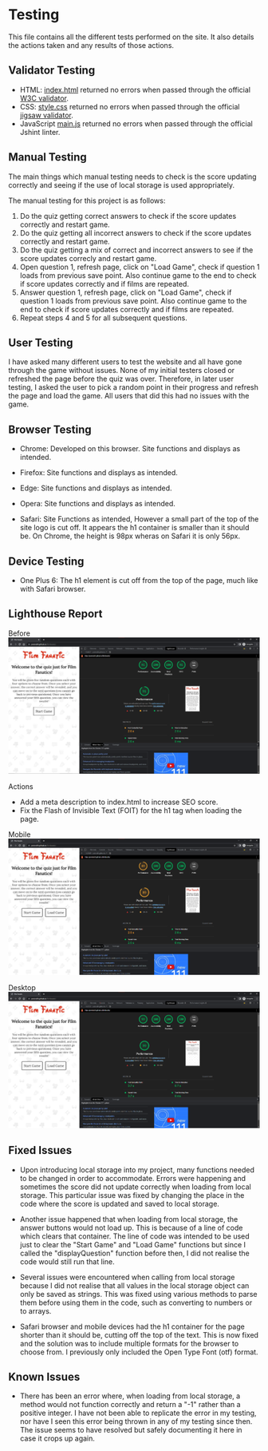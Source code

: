 # Testing

This file contains all the different tests performed on the site. It also details the actions taken and any results of those actions.

## Validator Testing

- HTML: [index.html](./index.html) returned no errors when passed through the official [W3C validator](https://validator.w3.org/nu/?doc=https%3A%2F%2Fpvieira04.github.io%2Ffilmfanatic%2F).
- CSS: [style.css](./assets/css/style.css) returned no errors when passed through the official [jigsaw validator](https://jigsaw.w3.org/css-validator/validator?uri=https%3A%2F%2Fpvieira04.github.io%2Ffilmfanatic).
- JavaScript [main.js](./assets/main.js) returned no errors when passed through the official Jshint linter.

## Manual Testing

The main things which manual testing needs to check is the score updating correctly and seeing if the use of local storage is used appropriately.

The manual testing for this project is as follows:

1. Do the quiz getting correct answers to check if the score updates correctly and restart game.
2. Do the quiz getting all incorrect answers to check if the score updates correctly and restart game.
3. Do the quiz getting a mix of correct and incorrect answers to see if the score updates correcly and restart game.
4. Open question 1, refresh page, click on "Load Game", check if question 1 loads from previous save point. Also continue game to the end to check if score updates correctly and if films are repeated.
5. Answer question 1, refresh page, click on "Load Game", check if question 1 loads from previous save point. Also continue game to the end to check if score updates correctly and if films are repeated.
6. Repeat steps 4 and 5 for all subsequent questions.

## User Testing

I have asked many different users to test the website and all have gone through the game without issues. None of my initial testers closed or refreshed the page before the quiz was over. Therefore, in later user testing, I asked the user to pick a random point in their progress and refresh the page and load the game. All users that did this had no issues with the game.

## Browser Testing

- Chrome: Developed on this browser. Site functions and displays as intended.

- Firefox: Site functions and displays as intended.

- Edge: Site functions and displays as intended.

- Opera: Site functions and displays as intended.

- Safari: Site Functions as intended, However a small part of the top of the site logo is cut off. It appears the h1 container is smaller than it should be. On Chrome, the height is 98px wheras on Safari it is only 56px.

## Device Testing

- One Plus 6: The h1 element is cut off from the top of the page, much like with Safari browser.

## Lighthouse Report

Before
![Lighthouse Report Before](./assets/media/lighthouse/film-fanatic-lighthouse-before.png)

Actions
- Add a meta description to index.html to increase SEO score.
- Fix the Flash of Invisible Text (FOIT) for the h1 tag when loading the page.

Mobile
![Lighthouse Report After for Mobile](./assets/media/lighthouse/film-fanatic-lighthouse-mobile.png)

Desktop
![Lighthouse Report After for Desktop](./assets/media/lighthouse/film-fanatic-lighthouse-desktop.png)

## Fixed Issues

- Upon introducing local storage into my project, many functions needed to be changed in order to accommodate. Errors were happening and sometimes the score did not update correctly when loading from local storage. This particular issue was fixed by changing the place in the code where the score is updated and saved to local storage.

- Another issue happened that when loading from local storage, the answer buttons would not load up. This is because of a line of code which clears that container. The line of code was intended to be used just to clear the "Start Game" and "Load Game" functions but since I called the "displayQuestion" function before then, I did not realise the code would still run that line.

- Several issues were encountered when calling from local storage because I did not realise that all values in the local storage object can only be saved as strings. This was fixed using various methods to parse them before using them in the code, such as converting to numbers or to arrays.

- Safari browser and mobile devices had the h1 container for the page shorter than it should be, cutting off the top of the text. This is now fixed and the solution was to include multiple formats for the browser to choose from. I previously only included the Open Type Font (otf) format.

## Known Issues

- There has been an error where, when loading from local storage, a method would not function correctly and return a "-1" rather than a positive integer. I have not been able to replicate the error in my testing, nor have I seen this error being thrown in any of my testing since then. The issue seems to have resolved but safely documenting it here in case it crops up again.